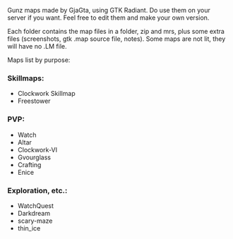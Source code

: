 Gunz maps made by GjaGta, using GTK Radiant.
Do use them on your server if you want. Feel free to edit them and make your own version.

Each folder contains the map files in a folder, zip and mrs, plus some extra files (screenshots, gtk .map source file, notes).
Some maps are not lit, they will have no .LM file.

Maps list by purpose:

### Skillmaps:
* Clockwork Skillmap
* Freestower

### PVP:
* Watch
* Altar
* Clockwork-VI
* Gvourglass
* Crafting
* Enice

### Exploration, etc.:
* WatchQuest
* Darkdream
* scary-maze
* thin_ice
